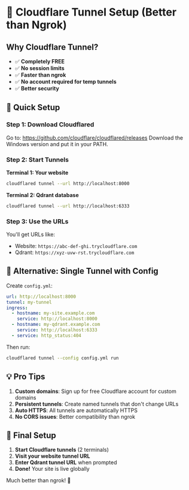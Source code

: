 # 🌟 Cloudflare Tunnel Setup (Better than Ngrok)

## Why Cloudflare Tunnel?
- ✅ **Completely FREE**
- ✅ **No session limits** 
- ✅ **Faster than ngrok**
- ✅ **No account required for temp tunnels**
- ✅ **Better security**

## 🚀 Quick Setup

### Step 1: Download Cloudflared
Go to: https://github.com/cloudflare/cloudflared/releases
Download the Windows version and put it in your PATH.

### Step 2: Start Tunnels

**Terminal 1: Your website**
```bash
cloudflared tunnel --url http://localhost:8000
```

**Terminal 2: Qdrant database**
```bash
cloudflared tunnel --url http://localhost:6333
```

### Step 3: Use the URLs
You'll get URLs like:
- Website: `https://abc-def-ghi.trycloudflare.com`
- Qdrant: `https://xyz-uvw-rst.trycloudflare.com`

## 🔧 Alternative: Single Tunnel with Config

Create `config.yml`:
```yaml
url: http://localhost:8000
tunnel: my-tunnel
ingress:
  - hostname: my-site.example.com
    service: http://localhost:8000
  - hostname: my-qdrant.example.com  
    service: http://localhost:6333
  - service: http_status:404
```

Then run:
```bash
cloudflared tunnel --config config.yml run
```

## 💡 Pro Tips

1. **Custom domains**: Sign up for free Cloudflare account for custom domains
2. **Persistent tunnels**: Create named tunnels that don't change URLs
3. **Auto HTTPS**: All tunnels are automatically HTTPS
4. **No CORS issues**: Better compatibility than ngrok

## 🎯 Final Setup

1. **Start Cloudflare tunnels** (2 terminals)
2. **Visit your website tunnel URL**
3. **Enter Qdrant tunnel URL** when prompted
4. **Done!** Your site is live globally

Much better than ngrok! 🎉